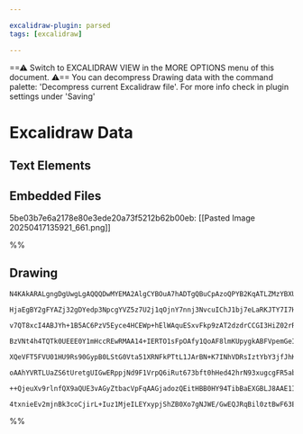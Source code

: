 ```yaml
---

excalidraw-plugin: parsed
tags: [excalidraw]

---
```

==⚠  Switch to EXCALIDRAW VIEW in the MORE OPTIONS menu of this document. ⚠== You can decompress Drawing data with the command palette: 'Decompress current Excalidraw file'. For more info check in plugin settings under 'Saving'


# Excalidraw Data

## Text Elements
## Embedded Files
5be03b7e6a2178e80e3ede20a73f5212b62b00eb: [[Pasted Image 20250417135921_661.png]]

%%
## Drawing
```compressed-json
N4KAkARALgngDgUwgLgAQQQDwMYEMA2AlgCYBOuA7hADTgQBuCpAzoQPYB2KqATLZMzYBXUtiRoIACyhQ4zZAHoFAc0JRJQgEYA6bGwC2CgF7N6hbEcK4OCtptbErHALRY8RMpWdx8Q1TdIEfARcZgRmBShcZQUebQBGAAYEmjoghH0EDihmbgBtcDBQMBKIEm4IAEdEgBkjAGka+IB2AA4ATkqAcT8ABUl8fR4AKwAtVJLIWEQKwn1opH5SzG5n

HjaEgBY2gFYAZj32gDYedp3NpcgYVZ5z7U2j1qOjnY7nnj3NvcuIChJ1bj7eLaRKJTY7I7HZoQ+LxC6FSCSBCEZTSbibW7aZqneL7dqJWFfVo/azKYLcRI/ZhQUhsADWCAAwmx8GxSBUadZmHBcIFshNSppcNg6cpaUIOMRmaz2RJORxubyslABZAAGaEfD4ADKsHJEkEHlVEGptIZAHV/pJuHwESaafSELqYPr0Ibyj9xaiOOFcmh4j82DzsGpr

v7QT8xcI4ABJYh+1B5AC6PzV5Eyce4HCEWp+hElWAquESxvFkp9zAT2dzdrCCGI3HiZ02rR2PBbtsmDCYrE43Ga3ztjBY7A4ADlOGJG58Wg92kk88wACLpKD17hqghhH6aYSSgCiwUy2QTyZ+QjgxFwa4b/uamxb7R4R02T+xPyIHDpWZz+A/bBFdc0E3fBt1rKIoCEBMIEQSV82UY0NWCTMJB2TQEESPZNGaBAjlwHgWlaBBWkSBA9nrBAeESXA

BzVNt4h4TQTk0UEEE0Y1mHccREwRMAA14+IERTO1sFpOAfy1QoAF8lmKUpygkABFVpemGeIagAJSMRJWgAfVwHY4DYHZFKXZRmBjY1pm4iBAmwKIODJRY7RWNAvm0I49h2M5HibJ4CR2HYfjDVBnHiZ57gfPZmnaVpDlaD5Wx+P5iABf09iOEE4XbedW2aAlO1KJEUTRNAeFaLL8QJDK4WxB8SUc11KXAs0mRZNkKgAYniBAep640hRFKMJSldrZ

XQeVFT5FVU01HU9Rs90GypB0LStG0Vta51XRNFkPTtL1JArBN+K7INhVDRsIztYbY3jfJhK7NNcAzW9UGrP87XzYhCwkXB4lLPdiGO7g5NKazuD2BEZNrBAgNQBj9jBbyEp+Ydey4NAjmart0dHCcOCnf0HlucrnkXFdghvDctwQHcgcPDJlVPR7SgvK9qbvB8Omfc4SKOD982/NAPv/QC3pAsJpPAR6IFwOA4F1a9uLk6AkUyCoiFRGbCgYQgEA

oAAhYVRTLUaZS6tUretgUIGwERppjNd9F1VrpQ6iRut673bft0hHed42hrN93xugcgFR5abfYd5UnYyAAxObtsWvblt1v2A4yV3HUtVLrTKpY7dj7J45d1anQWiolpj/24+djThG9X1GyLzP64yAB5YNLvDHHIHb0vnYTzgoATl7NRCoKM5LqAy5H7JtUIIxuKotvZ7LgAVLAoAAQS1zH0GCNUddKQe5+dpXSD3/22AoJFcDe0WZ7roeMn3SVd9v

++QjeuXv9rlnfQX9aQUE3vAGyZtbacVpFqAAGjadozQEitHBB0HY94TibBaEXGBLJ8AAE1IYPgSCjdYex4h7FOARZoRcjBsAMKDIcBAhDcWBBQo4zQuHSXXq/C+GRG4jRBhIKBRcxQkCXivG0/cIDiOILqBA4k0DT1KHIgAsmwH6H9cCaGCBLWmYjSAkFDkwrshsWR/1IMoIUAAKGh1BeA4McbQ1AyQdgAEpjQaQQMoHMvIKhWNsR8SkvA9ghOCQ

4txnieEv2mjnBk3coCjirL+Iuz1MjeILEYxypjShZB0Xo7gNJWE/GwEQJRqBil0ztBwF63EqmBiEFAT89TSCsJiaUOwwwED2WYNqWpcANFaNqbo+GktqmlGFEkxgm8GH4FyVMCB1d0j2VHMae21IDDgJmCLVJdpWTixpqBCZpQ0wGG1CspJfZgIGP2aEPeqyZlzIkvgaWYAYbqk1OEUGUkQBSSAA
```
%%